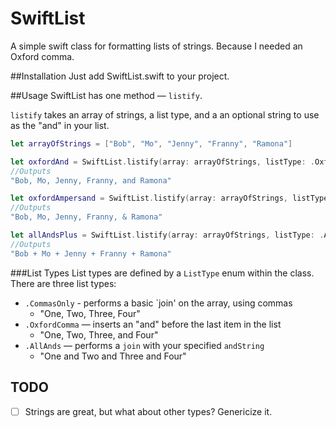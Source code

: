 # SwiftList
A simple swift class for formatting lists of strings. Because I needed an Oxford comma.

##Installation
Just add SwiftList.swift to your project.

##Usage
SwiftList has one method — `listify`.

`listify` takes an array of strings, a list type, and a an optional string to use as the "and" in your list. 

```swift
let arrayOfStrings = ["Bob", "Mo", "Jenny", "Franny", "Ramona"]

let oxfordAnd = SwiftList.listify(array: arrayOfStrings, listType: .OxfordComma, andString: "and")
//Outputs
"Bob, Mo, Jenny, Franny, and Ramona"

let oxfordAmpersand = SwiftList.listify(array: arrayOfStrings, listType: .OxfordComma, andString: "&")
//Outputs
"Bob, Mo, Jenny, Franny, & Ramona"

let allAndsPlus = SwiftList.listify(array: arrayOfStrings, listType: .AllAnds, andString: "+")
//Outputs
"Bob + Mo + Jenny + Franny + Ramona"
```

###List Types
List types are defined by a `ListType` enum within the class. There are three list types:
* `.CommasOnly` - performs a basic `join' on the array, using commas
  * "One, Two, Three, Four" 
* `.OxfordComma` — inserts an "and" before the last item in the list
  * "One, Two, Three, and Four"
* `.AllAnds` — performs a `join` with your specified `andString`
  * "One and Two and Three and Four"


## TODO
- [ ] Strings are great, but what about other types? Genericize it.
